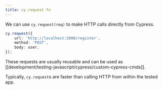 ```yaml
---
title: cy.request fn
---
```


We can use `cy.request(req)` to make HTTP calls directly from Cypress. 
```ts
cy.request({
    url: 'http://localhost:3000/register',
    method: 'POST',
    body: user,
});
```

These requests are usually reusable and can be used as [[development/testing-javascript/cypress/custom-cypress-cmds]]. 

Typically, `cy.request`s are faster than calling HTTP from within the tested app. 